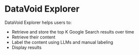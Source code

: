 # DataVoid Explorer

DataVoid Explorer helps users to:

- Retrieve and store the top K Google Search results over time
- Retrieve their content
- Label the content using LLMs and manual labeling
- Display results

